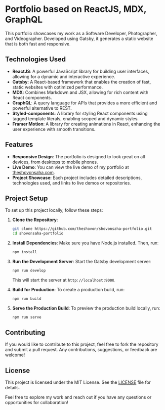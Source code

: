 # Portfolio based on ReactJS, MDX, GraphQL

This portfolio showcases my work as a Software Developer, Photographer, and Videographer. Developed using Gatsby, it generates a static website that is both fast and responsive.

## Technologies Used

- **ReactJS**: A powerful JavaScript library for building user interfaces, allowing for a dynamic and interactive experience.
- **Gatsby**: A React-based framework that enables the creation of fast, static websites with optimized performance.
- **MDX**: Combines Markdown and JSX, allowing for rich content with React components.
- **GraphQL**: A query language for APIs that provides a more efficient and powerful alternative to REST.
- **Styled-components**: A library for styling React components using tagged template literals, enabling scoped and dynamic styles.
- **Framer Motion**: A library for creating animations in React, enhancing the user experience with smooth transitions.

## Features

- **Responsive Design**: The portfolio is designed to look great on all devices, from desktops to mobile phones.
- **Live Demo**: You can view the live demo of my portfolio at [theshovonsaha.com](https://theshovonsaha.com).
- **Project Showcase**: Each project includes detailed descriptions, technologies used, and links to live demos or repositories.

## Project Setup

To set up this project locally, follow these steps:

1. **Clone the Repository**:

   ```bash
   git clone https://github.com/theshovon/shovonsaha-portfolio.git
   cd shovonsaha-portfolio
   ```

2. **Install Dependencies**:
   Make sure you have Node.js installed. Then, run:

   ```bash
   npm install
   ```

3. **Run the Development Server**:
   Start the Gatsby development server:

   ```bash
   npm run develop
   ```

   This will start the server at `http://localhost:9000`.

4. **Build for Production**:
   To create a production build, run:

   ```bash
   npm run build
   ```

5. **Serve the Production Build**:
   To preview the production build locally, run:
   ```bash
   npm run serve
   ```

## Contributing

If you would like to contribute to this project, feel free to fork the repository and submit a pull request. Any contributions, suggestions, or feedback are welcome!

## License

This project is licensed under the MIT License. See the [LICENSE](LICENSE) file for details.

Feel free to explore my work and reach out if you have any questions or opportunities for collaboration!
